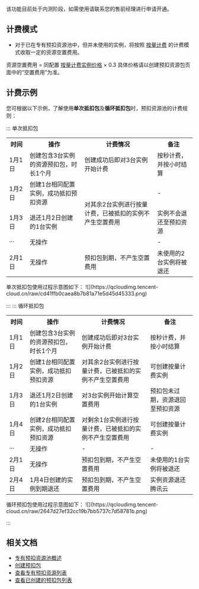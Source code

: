 <dx-alert infotype="explain" title="">
该功能目前处于内测阶段，如需使用请联系您的售前经理进行申请开通。
</dx-alert>


## 计费模式
- 对于已在专有预扣资源池中，但并未使用的实例，将按照 [按量计费](https://intl.cloud.tencent.com/document/product/213/2180) 的计费模式收取一定的资源空置费用。 

资源空置费用 = 同配置 [按量计费实例价格](https://intl.cloud.tencent.com/document/product/213/2176) × 0.3
<dx-alert infotype="explain" title="">
具体价格请以创建预扣资源包页面中的“空置费用”为准。
</dx-alert>




## 计费示例
您可根据以下示例，了解使用**单次抵扣包**及**循环抵扣包**时，预扣资源池的计费规则：

<dx-tabs>
::: 单次抵扣包
<table>
<tr>
<th width="11%">时间</th><th>操作</th><th>计费情况</th><th>备注</th>
</tr>
<tr>
<td>1月1日</td>
<td>创建包含3台实例的资源预扣包，时长1个月</td>
<td>创建成功后即对3台实例开始计费</td>
<td>按秒计费，并按小时结算</td>
</tr>
<tr>
<td>1月2日</td>
<td>创建1台相同配置实例，成功抵扣预扣资源</td>
<td rowspan=3>对其余2台实例进行按量计费，已被抵扣的实例不产生空置费用</td>
<td>- </td>
</tr>
<tr>
<td>1月3日</td>
<td>退还1月2日创建的1台实例</td>
<td>实例不会退还至预扣资源</td>
</tr>
<tr>
<td>···</td>
<td>无操作</td>
<td>-</td>
</tr>
<tr>
<td>2月1日</td>
<td>无操作</td>
<td>预扣包到期，不产生空置费用</td>
<td>未使用的2台实例将被退还</td>
</tr>
</table>
单次抵扣包使用过程示意图如下：
![](https://qcloudimg.tencent-cloud.cn/raw/cd41ffb0caea8b7b81a71e5d45d45333.png)

:::
::: 循环抵扣包
<table>
<tr>
<th width="11%">时间</th><th>操作</th><th>计费情况</th><th>备注</th>
</tr>
<tr>
<td>1月1日</td>
<td>创建包含3台实例的资源预扣包，时长1个月</td>
<td>创建成功后即对3台实例开始计费</td>
<td>按秒计费，并按小时结算</td>
</tr>
<tr>
<td>1月2日</td>
<td>创建1台相同配置实例，成功抵扣预扣资源</td>
<td>对其余2台实例进行按量计费，已被抵扣的实例不产生空置费用</td>
<td>可创建按量计费实例</td>
</tr>
<tr>
<td>1月3日</td>
<td>退还1月2日创建的1台实例</td>
<td>对3台实例开始计算空置费用</td>
<td>预扣包未过期，资源退回至预扣资源</td>
</tr>
<tr>
<td>1月4日</td>
<td>创建2台相同配置实例，成功抵扣预扣资源</td>
<td>对剩余1台实例进行按量计费，已被抵扣的实例不产生空置费用</td>
<td>可创建按量计费实例</td>
</tr>
<tr>
<td>···</td>
<td>无操作</td>
<td>-</td>
<td>-</td>
</tr>
<tr>
<td>2月1日</td>
<td>无操作</td>
<td>预扣包到期，不产生空置费用</td>
<td>未使用的1台实例将被退还</td>
</tr>
<tr>
<td>2月4日</td>
<td>1月4日创建的实例到期退还</td>
<td>预扣包到期，不产生空置费用</td>
<td>实例资源退还腾讯云</td>
</tr>
</table>
循环预扣包使用过程示意图如下：
![](https://qcloudimg.tencent-cloud.cn/raw/2647d27ef32cc19b7bb5737c7d58781b.png)


:::
</dx-tabs>



## 相关文档
- [专有预扣资源池概述](https://intl.cloud.tencent.com/document/product/213/43850)
- [创建预扣包](https://intl.cloud.tencent.com/document/product/213/43851)
- [查看专有预扣资源列表](https://intl.cloud.tencent.com/document/product/213/43852)
- [查看已创建的预扣包列表](https://intl.cloud.tencent.com/document/product/213/43853)

